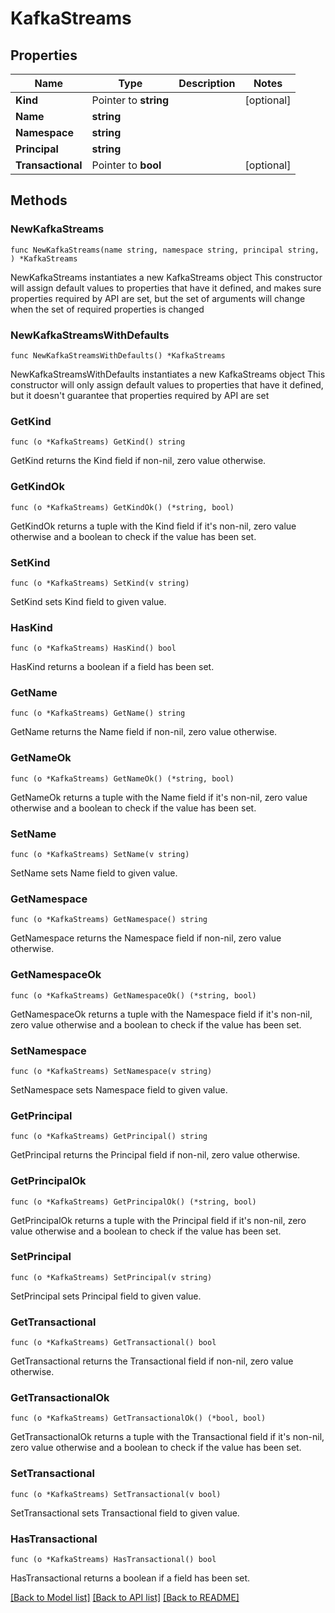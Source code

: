 # KafkaStreams

## Properties

Name | Type | Description | Notes
------------ | ------------- | ------------- | -------------
**Kind** | Pointer to **string** |  | [optional] 
**Name** | **string** |  | 
**Namespace** | **string** |  | 
**Principal** | **string** |  | 
**Transactional** | Pointer to **bool** |  | [optional] 

## Methods

### NewKafkaStreams

`func NewKafkaStreams(name string, namespace string, principal string, ) *KafkaStreams`

NewKafkaStreams instantiates a new KafkaStreams object
This constructor will assign default values to properties that have it defined,
and makes sure properties required by API are set, but the set of arguments
will change when the set of required properties is changed

### NewKafkaStreamsWithDefaults

`func NewKafkaStreamsWithDefaults() *KafkaStreams`

NewKafkaStreamsWithDefaults instantiates a new KafkaStreams object
This constructor will only assign default values to properties that have it defined,
but it doesn't guarantee that properties required by API are set

### GetKind

`func (o *KafkaStreams) GetKind() string`

GetKind returns the Kind field if non-nil, zero value otherwise.

### GetKindOk

`func (o *KafkaStreams) GetKindOk() (*string, bool)`

GetKindOk returns a tuple with the Kind field if it's non-nil, zero value otherwise
and a boolean to check if the value has been set.

### SetKind

`func (o *KafkaStreams) SetKind(v string)`

SetKind sets Kind field to given value.

### HasKind

`func (o *KafkaStreams) HasKind() bool`

HasKind returns a boolean if a field has been set.

### GetName

`func (o *KafkaStreams) GetName() string`

GetName returns the Name field if non-nil, zero value otherwise.

### GetNameOk

`func (o *KafkaStreams) GetNameOk() (*string, bool)`

GetNameOk returns a tuple with the Name field if it's non-nil, zero value otherwise
and a boolean to check if the value has been set.

### SetName

`func (o *KafkaStreams) SetName(v string)`

SetName sets Name field to given value.


### GetNamespace

`func (o *KafkaStreams) GetNamespace() string`

GetNamespace returns the Namespace field if non-nil, zero value otherwise.

### GetNamespaceOk

`func (o *KafkaStreams) GetNamespaceOk() (*string, bool)`

GetNamespaceOk returns a tuple with the Namespace field if it's non-nil, zero value otherwise
and a boolean to check if the value has been set.

### SetNamespace

`func (o *KafkaStreams) SetNamespace(v string)`

SetNamespace sets Namespace field to given value.


### GetPrincipal

`func (o *KafkaStreams) GetPrincipal() string`

GetPrincipal returns the Principal field if non-nil, zero value otherwise.

### GetPrincipalOk

`func (o *KafkaStreams) GetPrincipalOk() (*string, bool)`

GetPrincipalOk returns a tuple with the Principal field if it's non-nil, zero value otherwise
and a boolean to check if the value has been set.

### SetPrincipal

`func (o *KafkaStreams) SetPrincipal(v string)`

SetPrincipal sets Principal field to given value.


### GetTransactional

`func (o *KafkaStreams) GetTransactional() bool`

GetTransactional returns the Transactional field if non-nil, zero value otherwise.

### GetTransactionalOk

`func (o *KafkaStreams) GetTransactionalOk() (*bool, bool)`

GetTransactionalOk returns a tuple with the Transactional field if it's non-nil, zero value otherwise
and a boolean to check if the value has been set.

### SetTransactional

`func (o *KafkaStreams) SetTransactional(v bool)`

SetTransactional sets Transactional field to given value.

### HasTransactional

`func (o *KafkaStreams) HasTransactional() bool`

HasTransactional returns a boolean if a field has been set.


[[Back to Model list]](../README.md#documentation-for-models) [[Back to API list]](../README.md#documentation-for-api-endpoints) [[Back to README]](../README.md)


